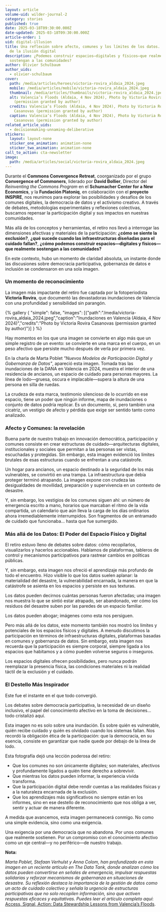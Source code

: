 ```yaml
---
layout: article
volume-uid: wilder-journal-2
category: stories
published: true
date: 2025-03-18T09:30:00.000Z
date-updated: 2025-03-18T09:30:00.000Z
article-order: 1
uid: digital-illusion
title: Una reflexión sobre afecto, comunes y los límites de los datos. Más allá
  de la ilusión digital
description: ¿Podemos construir espacios—digitales y físicos—que realmente
  sostengan a las comunidades?
author: Olivier Schulbaum
author_uids:
  - olivier-schulbaum
cover:
  path: /media/articles/heroes/victoria-rovira_aldaia_2024.jpeg
  mobile: /media/articles/mobile/victoria-rovira_aldaia_2024.jpeg
  thumbnail: /media/articles/thumbnails/victoria-rovira_aldaia_2024.jpeg
  alt: Valencia’s Floods (Aldaia, 4 Nov 2024), Photo by Victoria Rovira Casanovas
    (permission granted by author)
  credits: Valencia’s Floods (Aldaia, 4 Nov 2024), Photo by Victoria Rovira
    Casanovas (permission granted by author)
  caption: Valencia’s Floods (Aldaia, 4 Nov 2024), Photo by Victoria Rovira
    Casanovas (permission granted by author)
related_article_uids:
  - decisionmaking-unnaming-deliberative
stickers:
  layout: layout-none
  sticker_one_animation: animation-none
  sticker_two_animation: animation-none
call_to_action: cta-newsletter
image:
  path: /media/articles/social/victoria-rovira_aldaia_2024.jpeg
---
```

Durante el **Commons Convergence Retreat**, coorganizado por el grupo **Convergence of Commoners**, liderado por **David Bollier**, Director del *Reinventing the Commons Program* en el **Schumacher Center for a New Economics**, y la **Fundación Platoniq**, en colaboración con el **proyecto INSPIRE**, nos reunimos para explorar las posibilidades y desafíos de los comunes digitales, la democracia de datos y el activismo creativo. A través de debates, metodologías experimentales y reflexiones colectivas, buscamos repensar la participación digital y sus impactos en nuestras comunidades.

Más allá de los conceptos y herramientas, el retiro nos llevó a interrogar las dimensiones afectivas y materiales de la participación: **¿cómo se siente la exclusión?**, **¿qué sucede cuando las infraestructuras diseñadas para el cuidado fallan?**, **¿cómo podemos construir espacios—digitales y físicos—que realmente sostengan a las comunidades?**

En este contexto, hubo un momento de claridad absoluta, un instante donde las discusiones sobre democracia participativa, gobernanza de datos e inclusión se condensaron en una sola imagen.

### **Un momento de reconocimiento**

La imagen más impactante del retiro fue captada por la fotoperiodista **Victoria Rovira**, que documentó las devastadoras inundaciones de Valencia con una profundidad y sensibilidad sin parangón.

{% gallery { "simple": false, "images": [{"path":"/media/victoria-rovira_aldaia_2024.jpeg","caption":"Inundaciones en Valencia (Aldaia, 4 Nov 2024)","credits":"Photo by Victoria Rovira Casanovas (permission granted by author)"}] } %}

Hay momentos en los que una imagen se convierte en algo más que un simple registro de un evento: se convierte en una marca en el cuerpo, en un peso afectivo que persiste mucho después de verla por primera vez. 

En la charla de Marta Poblet *"Nuevos Modelos de Participación Digital y Gobernanza de Datos"*, apareció esta imagen. Tomada tras las inundaciones de la DANA en Valencia en 2024, muestra el interior de una residencia de ancianos, un espacio de cuidado para personas mayores. La línea de lodo—gruesa, oscura e implacable—supera la altura de una persona en silla de ruedas.

La crudeza de esta marca, testimonio silencioso de lo ocurrido en ese espacio, tiene un poder que ningún informe, mapa de inundaciones o conjunto de datos podría replicar. Es un documento, sí, pero también una cicatriz, un vestigio de afecto y pérdida que exige ser sentido tanto como analizado.

### **Afecto y Comunes: la revelación**

Buena parte de nuestro trabajo en innovación democrática, participación y comunes consiste en crear estructuras de cuidado—arquitecturas digitales, institucionales y sociales que permitan a las personas ser vistas, escuchadas y protegidas. Sin embargo, esta imagen evidenció los límites brutales de esas estructuras cuando se enfrentan a una catástrofe.

Un hogar para ancianos, un espacio destinado a la seguridad de los más vulnerables, se convirtió en una trampa. La infraestructura que debía proteger terminó atrapando. La imagen expone con crudeza las desigualdades de movilidad, preparación y supervivencia en un contexto de desastre.

Y, sin embargo, los vestigios de los comunes siguen ahí: un número de emergencia escrito a mano, horarios que marcaban el ritmo de la vida compartida, un calendario que aún lleva la carga de los días ordinarios ahora irremediablemente interrumpidos. Son fragmentos de un entramado de cuidado que funcionaba… hasta que fue sumergido.

### **Más allá de los Datos: El Poder del Espacio Físico y Digital**

El retiro estuvo lleno de debates sobre datos: cómo recopilarlos, visualizarlos y hacerlos accionables. Hablamos de plataformas, tableros de control y mecanismos participativos para rastrear cambios en políticas públicas.

Y, sin embargo, esta imagen nos ofreció el aprendizaje más profundo de todo el encuentro. Hizo visible lo que los datos suelen aplanar: la materialidad del desastre, la vulnerabilidad encarnada, la manera en que la catástrofe se asienta en los espacios y persiste en sus texturas.

Los datos pueden decirnos cuántas personas fueron afectadas; una imagen nos muestra lo que se sintió estar atrapado, ser abandonado, ver cómo los residuos del desastre suben por las paredes de un espacio familiar.

Los datos pueden abogar; imágenes como esta nos persiguen.

Pero más allá de los datos, este momento también nos mostró los límites y potenciales de los espacios físicos y digitales. A menudo discutimos la participación en términos de infraestructuras digitales, plataformas basadas en comunes y gobernanza de datos. Sin embargo, esta imagen nos recuerda que la participación es siempre corporal, siempre ligada a los espacios que habitamos y a cómo pueden volverse seguros o inseguros.

Los espacios digitales ofrecen posibilidades, pero nunca podrán reemplazar la presencia física, las condiciones materiales ni la realidad táctil de la exclusión y el cuidado.

### **El Destello Más Inspirador**

Este fue el instante en el que todo convergió.

Los debates sobre democracia participativa, la necesidad de un diseño inclusivo, el papel del conocimiento afectivo en la toma de decisiones… todo cristalizó aquí.

Esta imagen no es solo sobre una inundación. Es sobre quién es vulnerable, quién recibe cuidado y quién es olvidado cuando los sistemas fallan. Nos recordó la obligación ética de la participación: que la democracia, en su esencia, consiste en garantizar que nadie quede por debajo de la línea de lodo.

Esta fotografía dejó una lección poderosa del retiro:

* Que los comunes no son únicamente digitales; son materiales, afectivos y profundamente ligados a quién tiene derecho a sobrevivir.
* Que mientras los datos pueden informar, la experiencia vivida transforma.
* Que la participación digital debe rendir cuentas a las realidades físicas y a la naturaleza encarnada de la exclusión.
* Que los aprendizajes más significativos no siempre están en los informes, sino en ese destello de reconocimiento que nos obliga a ver, sentir y actuar de manera diferente.

A medida que avancemos, esta imagen permanecerá conmigo. No como una simple evidencia, sino como una exigencia.

Una exigencia por una democracia que no abandona.
Por unos comunes que realmente sostienen.
Por un compromiso con el conocimiento afectivo como un eje central—y no periférico—de nuestro trabajo.

**Nota:**

*Marta Poblet, Stefaan Verhulst y Anna Colom, han profundizado en esta imagen en un reciente artículo en The Data Tank, donde analizan cómo los datos pueden convertirse en señales de emergencia, impulsar respuestas solidarias y reforzar mecanismos de gobernanza en situaciones de desastre. Su reflexión destaca la importancia de la gestión de datos como un acto de cuidado colectivo y señala la urgencia de estructuras participativas que no solo recopilen información, sino que activen respuestas eficaces y equitativas. Puedes leer el artículo completo aquí*:[ Access, Signal, Action: Data Stewardship Lessons from Valencia’s Floods](https://medium.com/@TheDataTank/access-signal-action-data-stewardship-lessons-from-valencias-floods-533d89162b39).
